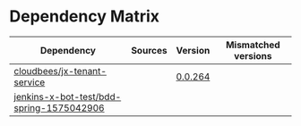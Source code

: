 # Dependency Matrix

Dependency | Sources | Version | Mismatched versions
---------- | ------- | ------- | -------------------
[cloudbees/jx-tenant-service](https://github.com/cloudbees/jx-tenant-service) |  | [0.0.264](https://github.com/cloudbees/jx-tenant-service/releases/tag/v0.0.264) | 
[jenkins-x-bot-test/bdd-spring-1575042906](https://github.com/jenkins-x-bot-test/bdd-spring-1575042906.git) |  | []() | 
